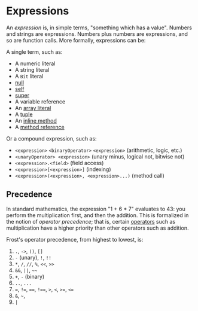 Expressions
===========

An *expression* is, in simple terms, "something which has a value". Numbers and strings are
expressions. Numbers plus numbers are expressions, and so are function calls. More formally,
expressions can be:

A single term, such as:

* A numeric literal
* A string literal
* A `Bit` literal
* [null](null.md)
* [self](self.md)
* [super](super.md)
* A variable reference
* An [array literal](arrayLiterals.md)
* A [tuple](tuples.md)
* An [inline method](inlineMethods.md)
* A [method reference](methodReferences.md)

Or a compound expression, such as:

* `<expression>` `<binaryOperator>` `<expression>` (arithmetic, logic, etc.)
* `<unaryOperator> <expression>` (unary minus, logical not, bitwise not)
* `<expression>.<field>` (field access)
* `<expression>[<expression>]` (indexing)
* `<expression>(<expression>, <expression>...)` (method call)

Precedence
----------

In standard mathematics, the expression "1 + 6 * 7" evaluates to 43: you perform the multiplication
first, and then the addition. This is formalized in the notion of *operator precedence*; that is,
certain [operators](operators.md) such as multiplication have a higher priority than other
operators such as addition.

Frost's operator precedence, from highest to lowest, is:

1. `.`, `->`, `()`, `[]`
2. `-` (unary), `!`, `!!`
3. `*`, `/`, `//`, `%`, `<<`, `>>`
4. `&&`, `||`, `~~`
5. `+`, `-` (binary)
6. `..`, `...`
7. `=`, `!=`, `==`, `!==`, `>`, `<`, `>=`, `<=`
8. `&`, `~`,
9. `|`